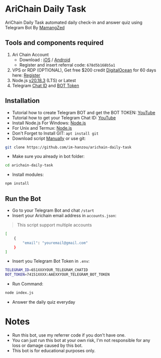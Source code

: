 # AriChain Daily Task
AriChain Daily Task automated daily check-in and answer quiz using Telegram Bot By [MamangZed](https://github.com/mamangzed)
## Tools and components required
1. Ari Chain Account
   -  Download : [iOS](https://apps.apple.com/kr/app/ari-wallet/id6504207160) / [Android](https://play.google.com/store/apps/details?id=arichain.app.ari.wallet)
   -  Register and insert referral code: ``678d5b168b5a1``
2. VPS or RDP (OPTIONAL), Get free $200 credit [DigitalOcean](https://m.do.co/c/3f132e0f7e13) for 60 days here: [Register](https://m.do.co/c/3f132e0f7e13)
3. Node.js [v20.18.3](https://nodejs.org/en/blog/release/v20.18.3) (LTS) or Latest
4. Telegram [Chat ID](https://www.youtube.com/watch?v=b81_8ekbKpg&ab_channel=DhirajMediaAgency) and [BOT Token](https://www.youtube.com/watch?v=EOke01hZgZ0&ab_channel=UNgineering)
## Installation
- Tutorial how to create Telegram BOT and get the BOT TOKEN: [YouTube](https://www.youtube.com/watch?v=EOke01hZgZ0&ab_channel=UNgineering)
- Tutorial how to get your Telegram Chat ID: [YouTube](https://www.youtube.com/watch?v=b81_8ekbKpg&ab_channel=DhirajMediaAgency)
- Install Node.js For Windows: [Node.js](https://nodejs.org/dist/v20.18.3/node-v20.18.3-x64.msi)
- For Unix and Termux: [Node.js](https://www.digitalocean.com/community/tutorials/how-to-install-node-js-on-ubuntu-22-04)
- Don't Forget to Install GIT: ``apt install git``
- Download script [Manually](https://github.com/im-hanzou/arichain-daily-task/archive/refs/heads/main.zip) or use git:
```bash
git clone https://github.com/im-hanzou/arichain-daily-task
```
- Make sure you already in bot folder:
```bash
cd arichain-daily-task
```
- Install modules:
```bash
npm install
```
## Run the Bot
- Go to your Telegram Bot and chat `/start`
- Insert your Arichain email address in `accounts.json`:
>This script support multiple accounts
```bash
[
    {
        "email": "youremail@gmail.com"
    }
]
```
- Insert you Telegram Bot Token in `.env`:
```bash
TELEGRAM_ID=651XXXYOUR_TELEGRAM_CHATID
BOT_TOKEN=74151XXXX:AAEXXYOUR_TELEGRAM_BOT_TOKEN
```
- Run Command:
```bash
node index.js
```
- Answer the daily quiz everyday
# Notes
- Run this bot, use my referrer code if you don't have one.
- You can just run this bot at your own risk, I'm not responsible for any loss or damage caused by this bot.
- This bot is for educational purposes only.
